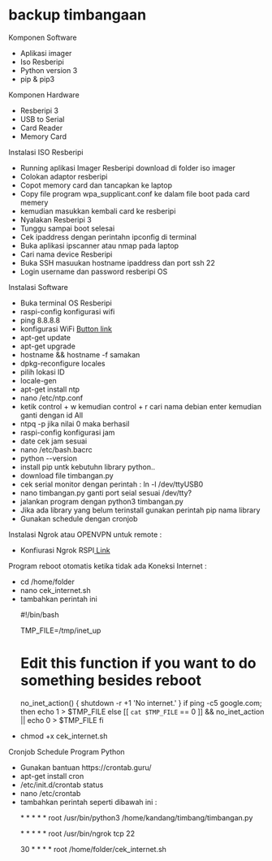 # backup timbangaan
Komponen Software
<ul>
<li>Aplikasi imager</li>
<li>Iso Resberipi</li>
<li>Python version 3</li>
<li>pip & pip3</li>
</ul>

Komponen Hardware
<ul>
<li>Resberipi 3</li>
<li>USB to Serial</li>
<li>Card Reader</li>
<li>Memory Card</li>
</ul>

Instalasi ISO Resberipi
<ul>
<li>Running aplikasi Imager Resberipi download di folder iso imager</li>
<li>Colokan adaptor resberipi</li>
<li>Copot memory card dan tancapkan ke laptop</li>
<li>Copy file program wpa_supplicant.conf ke dalam file boot pada card memery</li>
<li>kemudian masukkan kembali card ke resberipi</li>
<li>Nyalakan Resberipi 3</li>
<li>Tunggu sampai boot selesai</li>
<li>Cek ipaddress dengan perintahn ipconfig di terminal</li>
<li>Buka aplikasi ipscanner atau nmap pada laptop</li>
<li>Cari nama device Resberipi</li>
<li>Buka SSH masuukan hostname ipaddress dan port ssh 22</li>
<li>Login username dan password resberipi OS</li>
</ul>

Instalasi Software
<ul>
<li>Buka terminal OS Resberipi</li>
<li>raspi-config konfigurasi wifi</li>
<li>ping 8.8.8.8</li>
<li>konfigurasi WiFi
<a href ="https://weworkweplay.com/play automatically-connect-a-raspberry-pi-to-a-wifi-network">Button link </a></li>
<li>apt-get update</li>
<li>apt-get upgrade</li>
<li>hostname && hostname -f samakan</li>
<li>dpkg-reconfigure locales</li>
<li>pilih lokasi ID</li>
<li>locale-gen</li>
<li>apt-get install ntp</li>
<li>nano /etc/ntp.conf</li>
<li>ketik control + w kemudian control + r cari nama debian enter kemudian ganti dengan id All</li>
<li>ntpq -p jika nilai 0 maka berhasil</li>
<li>raspi-config konfigurasi jam</li>
<li>date cek jam sesuai</li>
<li>nano /etc/bash.bacrc</li>
<li>python --version</li>
<li>install pip untk kebutuhn library python..</li>
<li>download file timbangan.py</li>
<li>cek serial monitor dengan perintah :  ln -l /dev/ttyUSB0 </li>
<li>nano timbangan.py ganti port seial sesuai /dev/tty?</li>
<li>jalankan program dengan python3 timbangan.py</li>
<li>Jika ada library yang belum terinstall gunakan perintah pip nama library</li>
<li>Gunakan schedule dengan cronjob</li>
</ul>

Instalasi Ngrok atau OPENVPN untuk remote :
<ul>
<li>Konfiurasi Ngrok RSPI<a href="https://medium.com/@gaelollivier/connect-to-your-raspberry-pi-from-anywhere-using-ngrok-801e9fd1dd46">
Link
</a></li>
</ul>

Program reboot otomatis ketika tidak ada Koneksi Internet : 
<ul>
<li>cd /home/folder</li>
<li>nano cek_internet.sh</li>
<li>tambahkan perintah ini</li>
<p>
#!/bin/bash

TMP_FILE=/tmp/inet_up
# Edit this function if you want to do something besides reboot
no_inet_action() {
    shutdown -r +1 'No internet.'
}
if ping -c5 google.com; then
    echo 1 > $TMP_FILE
else
    [[ `cat $TMP_FILE` == 0 ]] && no_inet_action || echo 0 > $TMP_FILE
fi
</p>
<li>chmod +x cek_internet.sh</li>
</ul>

Cronjob Schedule Program Python
<ul>
<li>Gunakan bantuan https://crontab.guru/</li>
<li>apt-get install cron</li>
<li>/etc/init.d/crontab status</li>
<li>nano /etc/crontab</li>
<li>tambahkan perintah seperti dibawah ini :</li>
<p>* * * * * root /usr/bin/python3 /home/kandang/timbang/timbangan.py</p>
<p>* * * * * root /usr/bin/ngrok tcp 22</p>
<p>30 * * * * root /home/folder/cek_internet.sh</p>
</ul>